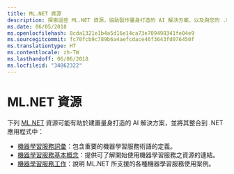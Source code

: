 ```yaml
---
title: ML.NET 資源
description: 探索這些 ML.NET 資源，協助製作量身打造的 AI 解決方案，以及與您的 .NET 應用程式相整合。
ms.date: 06/05/2018
ms.openlocfilehash: 8cda1321e1b4a5d16e14ca73e709498341fe04e9
ms.sourcegitcommit: fc70fcb9c789b6a4aefcdace46f3643fd076450f
ms.translationtype: HT
ms.contentlocale: zh-TW
ms.lasthandoff: 06/06/2018
ms.locfileid: "34862322"
---
```

# <a name="mlnet-resources"></a>ML.NET 資源

下列 [ML.NET](../index.md) 資源可能有助於建置量身打造的 AI 解決方案，並將其整合到 .NET 應用程式中：

- [機器學習服務詞彙](glossary.md)：包含重要的機器學習服務術語的定義。
- [機器學習服務基本概念](basics.md)：提供可了解開始使用機器學習服務之資源的連結。
- [機器學習服務工作](tasks.md)：說明 ML.NET 所支援的各種機器學習服務使用案例。
